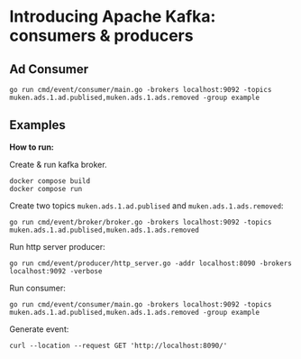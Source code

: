 # Introducing Apache Kafka: consumers & producers

## Ad Consumer

```shell
go run cmd/event/consumer/main.go -brokers localhost:9092 -topics muken.ads.1.ad.publised,muken.ads.1.ads.removed -group example
```


## Examples

**How to run:**

Create & run kafka broker.
```shell
docker compose build
docker compose run
```

Create two topics `muken.ads.1.ad.publised` and `muken.ads.1.ads.removed`:

```shell
go run cmd/event/broker/broker.go -brokers localhost:9092 -topics muken.ads.1.ad.publised,muken.ads.1.ads.removed
```

Run http server producer:
```shell
go run cmd/event/producer/http_server.go -addr localhost:8090 -brokers localhost:9092 -verbose
```

Run consumer:
```shell
go run cmd/event/consumer/main.go -brokers localhost:9092 -topics muken.ads.1.ad.publised,muken.ads.1.ads.removed -group example
```

Generate event:
```shell
curl --location --request GET 'http://localhost:8090/'
```

